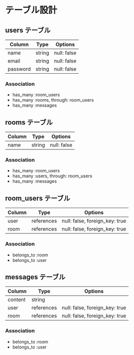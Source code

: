 # テーブル設計

## users テーブル

| Column | Type | Options |
| ------ | ---- | ------- |
| name   | string | null: false |
| email | string | null: false |
| password | string | null: false |

### Association

- has_many :room_users
- has_many :rooms, through: room_users
- has_many :messages

## rooms テーブル

| Column | Type | Options |
| ------ | ----| -------- |
| name | string | null: false |

### Association

- has_many :room_users
- has_many :users, through: room_users
- has_many :messages

## room_users テーブル

| Column | Type | Options |
| ------ | ---- | ------- |
| user   | references | null: false, foreign_key: true |
| room   | references | null: false, foreign_key: true |

### Association

- belongs_to :room
- belongs_to :user

## messages テーブル

| Column | Type | Options |
| ------ | ---- | ------- |
| content | string|          |
| user | references | null: false, foreign_key: true |
| room   | references | null: false, foreign_key: true |

### Association

- belongs_to :room
- belongs_to :user